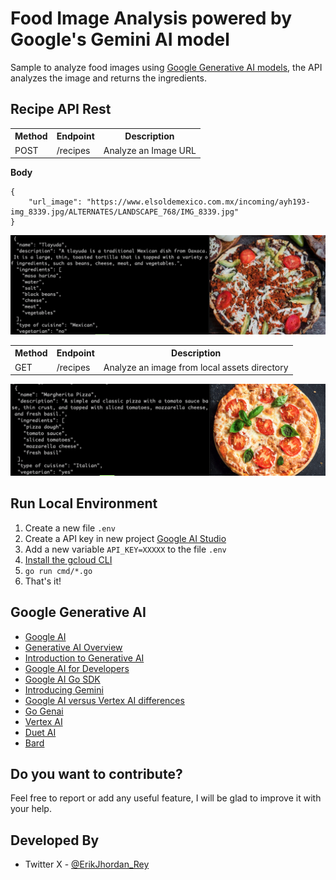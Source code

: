 # Food Image Analysis powered by Google's Gemini AI model

Sample to analyze food images using [Google Generative AI models](https://cloud.google.com/vertex-ai/docs/generative-ai/multimodal/overview?_ga=2.14009527.-1884970597.1699585448), the API analyzes the image and returns the ingredients.

## Recipe API Rest

<table>
	<tr>
		<th>Method</th>
		<th>Endpoint</th>
		<th>Description</th>
	</tr>
	<tr>
		<td>POST</td>
		<td>/recipes</td> 
		<td>Analyze an Image URL </td>
	</tr>
</table>  

**Body**

```  
{
    "url_image": "https://www.elsoldemexico.com.mx/incoming/ayh193-img_8339.jpg/ALTERNATES/LANDSCAPE_768/IMG_8339.jpg"
} 
```


![](assets/tlayuda_recipe.png)
 
<table>
	<tr>
		<th>Method</th>
		<th>Endpoint</th>
		<th>Description</th>
	</tr>
	<tr>
		<td>GET</td>
		<td>/recipes</td> 
		<td>Analyze an image from local assets directory</td>
	</tr>
</table>  

![](assets/pizza_recipe.png)


## Run Local Environment
1. Create a new file ```.env```
2. Create a API key in new project [Google AI Studio](https://makersuite.google.com/app/apikey) 
3. Add a new variable ```API_KEY=XXXXX``` to the file ```.env```
4. [Install the gcloud CLI](https://cloud.google.com/sdk/docs/install)
5. ```go run cmd/*.go```
6. That's it!

Google Generative AI
--------------------------
- [Google AI](https://ai.google/)
- [Generative AI Overview](https://ai.google/discover/generativeai/)
- [Introduction to Generative AI](https://www.cloudskillsboost.google/course_templates/536)
- [Google AI for Developers](https://ai.google.dev/)
- [Google AI Go SDK](https://github.com/google/generative-ai-go)
- [Introducing Gemini](https://blog.google/technology/ai/google-gemini-ai/#sundar-note)
- [Google AI versus Vertex AI differences](https://cloud.google.com/vertex-ai/docs/generative-ai/migrate/migrate-google-ai#google-ai)
- [Go Genai](https://pkg.go.dev/github.com/google/generative-ai-go/genai#pkg-examples)
- [Vertex AI](https://cloud.google.com/vertex-ai?hl=en)
- [Duet AI](https://cloud.google.com/duet-ai?hl=en)
- [Bard](https://bard.google.com/chat)


Do you want to contribute?
--------------------------

Feel free to report or add any useful feature, I will be glad to improve it with your help.

Developed By
------------

* Twitter X - [@ErikJhordan_Rey](https://twitter.com/ErikJhordan_Rey)

